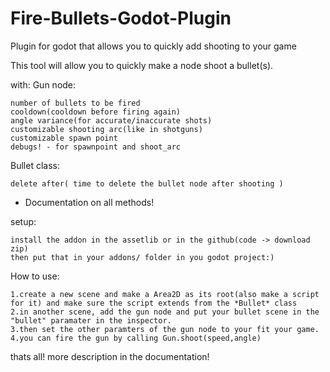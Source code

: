 # Fire-Bullets-Godot-Plugin
Plugin for godot that allows you to quickly add shooting to your game

This tool will allow you to quickly make a node shoot a bullet(s).

with:
  Gun node:
    
    number of bullets to be fired
    cooldown(cooldown before firing again)
    angle variance(for accurate/inaccurate shots)
    customizable shooting arc(like in shotguns)
    customizable spawn point
    debugs! - for spawnpoint and shoot_arc
  Bullet class:
    
    delete after( time to delete the bullet node after shooting )
  
  + Documentation  on all methods!

setup:

    install the addon in the assetlib or in the github(code -> download zip)
    then put that in your addons/ folder in you godot project:)

How to use:

    1.create a new scene and make a Area2D as its root(also make a script for it) and make sure the script extends from the *Bullet* class
    2.in another scene, add the gun node and put your bullet scene in the "bullet" paramater in the inspector. 
    3.then set the other paramters of the gun node to your fit your game.
    4.you can fire the gun by calling Gun.shoot(speed,angle)

thats all! more description in the documentation!

